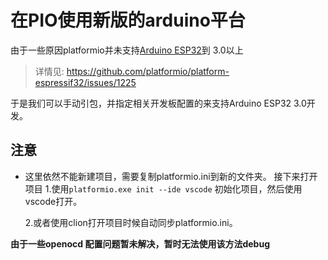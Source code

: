 # 在PIO使用新版的arduino平台
由于一些原因platformio并未支持[Arduino ESP32](https://github.com/espressif/arduino-esp32)到 3.0以上
>详情见:
>https://github.com/platformio/platform-espressif32/issues/1225

于是我们可以手动引包，并指定相关开发板配置的来支持Arduino ESP32 3.0开发。

## 注意
* 这里依然不能新建项目，需要复制platformio.ini到新的文件夹。
接下来打开项目
    1.使用`platformio.exe init --ide vscode` 初始化项目，然后使用vscode打开。

    2.或者使用clion打开项目时候自动同步platformio.ini。

**由于一些openocd 配置问题暂未解决，暂时无法使用该方法debug**